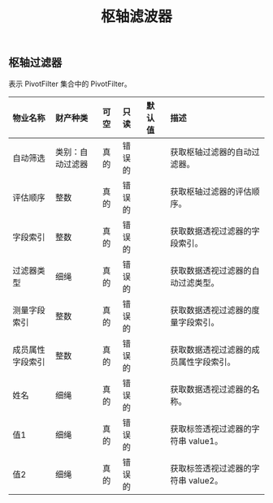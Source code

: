 ﻿---
title: 枢轴滤波器
second_title: Aspose.Cells Cloud Documen
type: docs
url: /zh/specification/model/pivotfilter/
description: Aspose.Cells 云模型规范：PivotFilter。轻松处理 Excel 和其他电子表格文档，具有打开、生成、编辑、拆分、合并、比较和转换等功能
weight: 50
---
## **枢轴过滤器**

表示 PivotFilter 集合中的 PivotFilter。

|物业名称|财产种类|可空|只读|默认值|描述|
|:- |:- |:- |:- |:- |:- |
|自动筛选|类别：自动过滤器|真的|错误的||获取枢轴过滤器的自动过滤器。|
|评估顺序|整数|真的|错误的||获取枢轴过滤器的评估顺序。|
|字段索引|整数|真的|错误的||获取数据透视过滤器的字段索引。|
|过滤器类型|细绳|真的|错误的||获取数据透视过滤器的自动过滤类型。|
|测量字段索引|整数|真的|错误的||获取数据透视过滤器的度量字段索引。|
|成员属性字段索引|整数|真的|错误的||获取数据透视过滤器的成员属性字段索引。|
|姓名|细绳|真的|错误的||获取数据透视过滤器的名称。|
|值1|细绳|真的|错误的||获取标签透视过滤器的字符串 value1。|
|值2|细绳|真的|错误的||获取标签透视过滤器的字符串 value2。|


